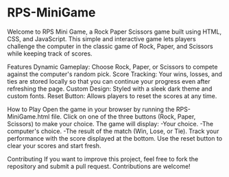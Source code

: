 # RPS-MiniGame
 Welcome to RPS Mini Game, a Rock Paper Scissors game built using HTML, CSS, and JavaScript. This simple and interactive game lets players challenge the computer in the classic game of Rock, Paper, and Scissors while keeping track of scores.
 
Features
 Dynamic Gameplay: Choose Rock, Paper, or Scissors to compete against the computer's random pick.
 Score Tracking: Your wins, losses, and ties are stored locally so that you can continue your progress even after refreshing the page.
 Custom Design: Styled with a sleek dark theme and custom fonts.
 Reset Button: Allows players to reset the scores at any time.

How to Play
 Open the game in your browser by running the RPS-MiniGame.html file.
 Click on one of the three buttons (Rock, Paper, Scissors) to make your choice.
 The game will display:
      -Your choice.
      -The computer's choice.
      -The result of the match (Win, Lose, or Tie).
 Track your performance with the score displayed at the bottom.
 Use the reset button to clear your scores and start fresh.
  
Contributing
 If you want to improve this project, feel free to fork the repository and submit a pull  request. Contributions are welcome!

